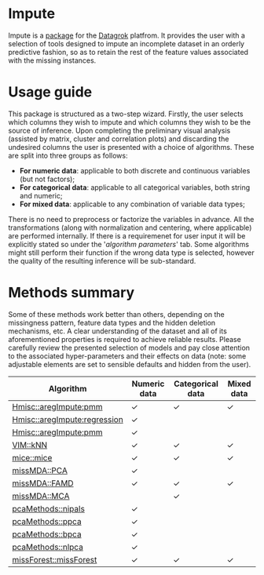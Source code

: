 # Impute

Impute is a [package](https://datagrok.ai/help/develop/develop#packages) for the [Datagrok](https://datagrok.ai)
platfrom. It provides the user with a selection of tools designed to impute an incomplete dataset in an orderly
predictive fashion, so as to retain the rest of the feature values associated with the missing instances.

# Usage guide

This package is structured as a two-step wizard. Firstly, the user selects which columns they wish to impute and which
columns they wish to be the source of inference. Upon completing the preliminary visual analysis (assisted by matrix,
cluster and correlation plots) and discarding the undesired columns the user is presented with a choice of algorithms.
These are split into three groups as follows:

* **For numeric data**: applicable to both discrete and continuous variables (but not factors);
* **For categorical data**: applicable to all categorical variables, both string and numeric;
* **For mixed data**: applicable to any combination of variable data types;

There is no need to preprocess or factorize the variables in advance. All the transformations (along with normalization
and centering, where applicable) are performed internally. If there is a requiremenet for user input it will be
explicitly stated so under the '*algorithm parameters*' tab. Some algorithms might still perform their function if the
wrong data type is selected, however the quality of the resulting inference will be sub-standard.

# Methods summary

Some of these methods work better than others, depending on the missingness pattern, feature data types and the hidden
deletion mechanisms, etc. A clear understanding of the dataset and all of its aforementioned properties is required to
achieve reliable results. Please carefully review the presented selection of models and pay close attention to the
associated hyper-parameters and their effects on data (note: some adjustable elements are set to sensible defaults and
hidden from the user).

| Algorithm | Numeric data | Categorical data | Mixed data |
| ---- | ---- | ---- | ---- |
| [Hmisc::aregImpute:pmm](https://www.rdocumentation.org/packages/Hmisc/versions/4.4-1/topics/aregImpute) | &check; | &check; | &check; |
| [Hmisc::aregImpute:regression](https://www.rdocumentation.org/packages/Hmisc/versions/4.4-1/topics/aregImpute) | &check; |  |  |
| [Hmisc::aregImpute:pmm](https://www.rdocumentation.org/packages/Hmisc/versions/4.4-1/topics/aregImpute) | &check; | |  |
| [VIM::kNN](https://www.rdocumentation.org/packages/VIM/versions/6.0.0/topics/kNN) | &check; | &check; | &check; |
| [mice::mice](https://www.rdocumentation.org/packages/mice/versions/3.9.0/topics/mice) | &check; | &check; | &check; |
| [missMDA::PCA](https://www.rdocumentation.org/packages/missMDA/versions/1.17/topics/imputePCA) | &check; | |  |
| [missMDA::FAMD](https://www.rdocumentation.org/packages/missMDA/versions/1.17/topics/imputeFAMD) | &check; | &check; | &check; |
| [missMDA::MCA](https://www.rdocumentation.org/packages/missMDA/versions/1.17/topics/imputeMCA) | | &check; |  |
| [pcaMethods::nipals](https://www.rdocumentation.org/packages/pcaMethods/versions/1.64.0) | &check; | |  |
| [pcaMethods::ppca](https://www.rdocumentation.org/packages/pcaMethods/versions/1.64.0) | &check; | |  |
| [pcaMethods::bpca](https://www.rdocumentation.org/packages/pcaMethods/versions/1.64.0) | &check; | |  |
| [pcaMethods::nlpca](https://www.rdocumentation.org/packages/pcaMethods/versions/1.64.0) | &check; | |  |
| [missForest::missForest](https://www.rdocumentation.org/packages/missForest/versions/1.4) | &check;| &check; | &check; |
